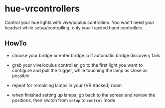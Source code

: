 # hue-vrcontrollers
Control your hue lights with vive/oculus controllers.
You won't need your headset while setup/controlling, only your tracked hand controllers.

## HowTo

- choose your bridge or enter bridge ip if automatic bridge discovery fails

- grab your vive/oculus controller, go to the first light you want to configure and pull the trigger, while touching the lamp as close as possible

- repeat for remaining lamps in your (VR tracked) room

- when finished setting up lamps, go back to the screen and review the positions, then switch from `setup` to `control` mode
